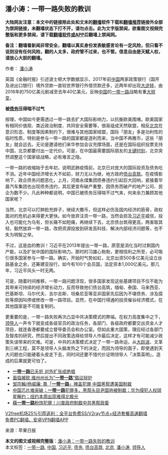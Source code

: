  <h2>潘小涛：一带一路失败的教训</h2> <p class="notice"><b>大陆网友注意：本文中的链接除此处和文末的<a href="https://github.com/bannedbook/fanqiang" >翻墙</a>软件下载和<a href="https://github.com/killgcd/justmysocks/blob/master/README.md">翻墙推荐</a>链接外全部为禁网链接，未翻墙状态下打不开，请勿点击。此为文字版禁闻，欲看图文视频完整版和更多禁闻，请下载<a href="https://github.com/bannedbook/fanqiang">翻墙软件或APP</a>后翻墙上禁闻网。</p><p>备注：翻墙看新闻非常安全，翻墙以真实身份发表敏感言论有一定风险，但只看不说则没有任何风险，翻的人太多，政府管不过来，也不管。信息自由是天赋人权，请放心大胆的翻墙。</b></p>  <div class="entry"> <p>作者： <a href="https://www.bannedbook.org/bnews/tag/%E6%BD%98%E5%B0%8F%E6%B6%9B/" class="st_tag internal_tag" rel="tag" title="标签 潘小涛 下的日志">潘小涛</a></p> <p>英国《金融时报》引述波士顿大学数据显示，2017年前<span class='wp_keywordlink_affiliate'><a href="https://www.bannedbook.org/" title="中国" target="_blank">中国</a></span>两家政策银行（国开及进出口银行）境外贷款一直较世界银行外借贷款还多，近两年却出现<span class='wp_keywordlink'><a href="https://www.bannedbook.org/forum2/topic1081.html" title="韩丁  大逆转：中国的私有化1979-1989" target="_blank">大逆转</a></span>，由2016年的750亿美元剧减至去年40亿美元，反映<a href="https://www.bannedbook.org/bnews/tag/%E4%B8%AD%E5%9B%BD/" class="st_tag internal_tag" rel="tag" title="标签 中国 下的日志">中国</a>的<a href="https://www.bannedbook.org/bnews/tag/%e4%b8%80%e5%b8%a6%e4%b8%80%e8%b7%af/" class="st_tag internal_tag" rel="tag" title="标签 一带一路 下的日志">一带一路</a>战略有重<span class='wp_keywordlink'><a href="https://www.bannedbook.org/forum2/topic893.html" title="大转变  后共产主义与后社会主义研究" target="_blank">大转变</a></span>。</p>  <p><strong>被<a href="https://www.bannedbook.org/bnews/tag/%e5%80%ba%e5%8a%a1/" class="st_tag internal_tag" rel="tag" title="标签 债务 下的日志">债务</a>压得喘不过气</strong></p> <p>按理，中国如今更需透过一带一路去扩大国际影响力，以抗衡欧美围堵。欧美国家有相同价值观、类近政治制度、共同安全需要等，很易组成天然联盟，相反<a href="https://www.bannedbook.org/bnews/tag/%e5%8c%97%e4%ba%ac/" class="st_tag internal_tag" rel="tag" title="标签 北京 下的日志">北京</a>在意识形态、制度等因素制约下，很难与其他国家结盟，国际「朋友」多是功利性的临时性质，特别是参与一带一路的国家都是逐利而来，当中国不再撒币，这些「朋友」就会远去。无论是邀请他们来华参加会议充撑场面，还是在国际组织投票支持中国，北京都要付出一定代价。可是，在中国最需要国际朋友的<span class='wp_keywordlink'><a href="https://www.bannedbook.org/forum2/topic151.html" title="关键时刻：李鹏日记" target="_blank">关键时刻</a></span>，北京突然调整这个国家级战略，必有难言之隐。</p>  <p>一带一路的收缩始于去年初，说明武肺疫情前，北京已对庞大的国际投资及债务吃不消。近年中国经济增长大不如前，财力无以为继，地方政府<a href="https://www.bannedbook.org/bnews/tag/%E5%80%BA%E5%8F%B0%E9%AB%98%E7%AD%91/" class="st_tag internal_tag" rel="tag" title="标签 债台高筑 下的日志">债台高筑</a>。在疫情影响下，政企债务问题恶化，上月，河南永煤集团债券违约引起巨大回响，紧接着华晨汽车集团也出现债务违约，其后更宣布破产重整，因债务而破产的地产公司、民企为数不少。凡此种种都说明，中国已被债务压得喘不过气来，何来余力兼顾其他国家呢？</p> <p>当然，北京可以打肿脸充胖子，继续大撒币，但这样必伤及国内经济的筋骨，政权面对的危机必来得更大更快。如今放弃注资一带一路，当然会损及<a href="https://www.bannedbook.org/bnews/tag/%e4%b9%a0%e8%bf%91%e5%b9%b3/" class="st_tag internal_tag" rel="tag" title="标签 习近平 下的日志">习近平</a>威信，投入也可能化为乌有，但长痛不如短痛，再继续下去，北京债台筑得更高，两害取其轻，毅然放弃一带一路，改把资源投放到研发高科技、解决内部经济问题等，也不失为明智之举。</p>  <p>不过，这是血的教训！习近平在2013年提出一带一路，原意是消化当时过剩国内产能，以及扩张中国的国际影响力。那时的习雄心勃勃，更相信利之所至，必可吸引很多国家参与一带一路。确实，开始时气势如虹，北京出资500多亿美元设立丝路基金之余，还筹建亚投行，如今有100个会员国，法定资本1,000亿美元。那几年，习近平风头一时无两。</p> <p>可是，随着时间推移，一带一路问题浮现，很多国家发现这些基建项目不仅不能为其带来可持续的经济增长动力，反而导致他们债台高筑，缅甸、泰国、马来西亚、巴基斯坦、马尔代夫、吉尔吉斯、坦桑尼亚等亚非国家先后因为不堪债务、涉及腐败等原因叫停或修改一带一路项目。显然，在中国行得通的投资催谷经济模式，在其他国家是不可能复制的。</p>  <p>更重要的是，一带一路失败再次凸显中共决策模式的弊端。在权力高度集中之下，<a href="https://www.bannedbook.org/bnews/tag/%E9%A2%86%E5%AF%BC%E4%BA%BA/" class="st_tag internal_tag" rel="tag" title="标签 领导人 下的日志">领导人</a>一声令下就变成各级官员的政治任务，各部门、各级政府都要交出资金人才项目，就连香港都要成立督导委员会和办公室。但如此重大国策，理应经过各部门及智库的研究，然后提出不同政策选择给领导人作最后决定，这样才有可能减少政策失误带来的灾难。可是，中共的决策模式决定了一带一路命运，从<span class='wp_keywordlink'><a href="https://www.bannedbook.org/forum2/topic242.html" title="大跃进亲历记" target="_blank">大跃进</a></span>、文革到三峡工程，莫不是领导人头脑发热之下的决定，而因为领导的面子，即使遇到天大问题也只能硬着头皮走下去，同时间还要不惜代价证明领导人「决策英明」，造成的后果就更可怕了。</p> <ul class='op-related-articles' title='相关阅读'> <li><a href='https://www.bannedbook.org/bnews/ssgc/20201217/1449850.html' target='_blank'><b>一带一路</b>已夭折 对外扩张成绝唱</a></li> <li><a href='https://www.bannedbook.org/bnews/baitai/20201212/1446371.html' target='_blank'>面临被砍 维州州长为”<b>一带一路</b>”倡议辩护</a></li> <li><a href='https://www.bannedbook.org/bnews/baitai/20201211/1445702.html' target='_blank'>邹宗翰/杨威廉: 靠「<b>一带一路</b>」掩盖犯罪 中国黑帮遭美国制裁</a></li> <li><a href='https://www.bannedbook.org/bnews/bannedvideo/20201211/1445673.html' target='_blank'>中国芯片难突破；<b>一带一路</b>犯罪多，黑帮头目尹国驹被制裁；华为侵犯人权球星解约；纽约本周出现难得北极光</a></li> <li><a href='https://www.bannedbook.org/bnews/taiwannews/20201210/1445464.html' target='_blank'>藉<b>一带一路</b>粉饰犯罪！川普政府制裁中共黑帮政委</a></li> </ul> <p class="texttj"> <a href="https://github.com/bannedbook/fanqiang/wiki/V2ray%E6%9C%BA%E5%9C%BA" target="_blank">V2free机场25%引荐返利：全平台免费SS/V2ray节点+经济套餐高速翻墙</a><br/> <a href="https://github.com/bannedbook/fanqiang/wiki/%E7%A6%81%E9%97%BB%E7%BD%91%E5%AE%89%E5%8D%93%E7%BF%BB%E5%A2%99%E6%96%B0%E9%97%BBAPP" target="_blank">免费PC翻墙、安卓VPN翻墙APP</a></p><p> 来源：苹果日报 </p><a name='sharetosocial'></a>       <div><b>本文的图文或视频完整版</b>：<a href='https://www.bannedbook.org/bnews/comments/20201219/1450801.html'>潘小涛：一带一路失败的教训</a></div>  </div><!--END ENTRY--> <div class="postfooter"> <div>本文标签：<a href="https://www.bannedbook.org/bnews/tag/%e4%b8%80%e5%b8%a6%e4%b8%80%e8%b7%af/" rel="tag">一带一路</a>, <a href="https://www.bannedbook.org/bnews/tag/%E4%B8%AD%E5%9B%BD/" rel="tag">中国</a>, <a href="https://www.bannedbook.org/bnews/tag/%e4%b9%a0%e8%bf%91%e5%b9%b3/" rel="tag">习近平</a>, <a href="https://www.bannedbook.org/bnews/tag/%e5%80%ba%e5%8a%a1/" rel="tag">债务</a>, <a href="https://www.bannedbook.org/bnews/tag/%E5%80%BA%E5%8F%B0%E9%AB%98%E7%AD%91/" rel="tag">债台高筑</a>, <a href="https://www.bannedbook.org/bnews/tag/%e5%8c%97%e4%ba%ac/" rel="tag">北京</a>, <a href="https://www.bannedbook.org/bnews/tag/%E6%BD%98%E5%B0%8F%E6%B6%9B/" rel="tag">潘小涛</a>, <a href="https://www.bannedbook.org/bnews/tag/%E9%A2%86%E5%AF%BC%E4%BA%BA/" rel="tag">领导人</a></div>  </div><!--END POSTFOOTER--> 
